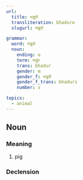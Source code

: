 ```yaml
---
url:
  title: भडूरो
  transliteration: bhaduro
  slugurl: भडूरो

grammar: 
  word: भडूरो
  noun:
    ending: o
    term: भडूर
    trans: bhadur
    gender: m
    gender_f: भडूरी
    gender_f_trans: bhaduri
    number: s

topics:
  - animal
---
```


## Noun
### Meaning
1. pig

### Declension
<noun-decl :grammar="grammar"></noun-decl>